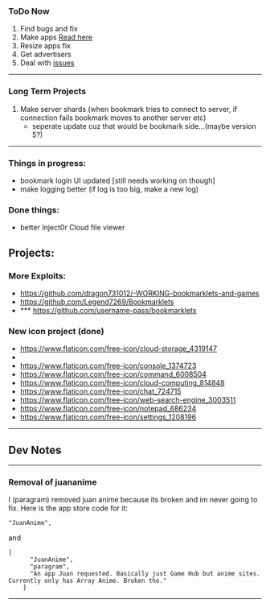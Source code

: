 
### ToDo Now
1. Find bugs and fix
2. Make apps [Read here](https://github.com/Paragramex/inject0r/wiki)
3. Resize apps fix
4. Get advertisers
5. Deal with [issues](https://github.com/Paragramex/inject0r/issues)

---

### Long Term Projects
1. Make server shards (when bookmark tries to connect to server, if connection fails bookmark moves to another server etc)
	- seperate update cuz that would be bookmark side...(maybe version 5?)

---

### Things in progress:
- bookmark login UI updated [still needs working on though\]
- make logging better (if log is too big, make a new log) 

### Done things: 

- better Inject0r Cloud file viewer


## Projects:

### More Exploits:
- https://github.com/dragon731012/-WORKING-bookmarklets-and-games
- https://github.com/Legend7269/Bookmarklets
- *** https://github.com/username-pass/bookmarklets


### New icon project (done)

- https://www.flaticon.com/free-icon/cloud-storage_4319147
- 
- https://www.flaticon.com/free-icon/console_1374723
- https://www.flaticon.com/free-icon/command_6008504
- https://www.flaticon.com/free-icon/cloud-computing_814848
- https://www.flaticon.com/free-icon/chat_724715
- https://www.flaticon.com/free-icon/web-search-engine_3003511
- https://www.flaticon.com/free-icon/notepad_686234
- https://www.flaticon.com/free-icon/settings_1208196



---

## Dev Notes

---

### Removal of juananime
I (paragram) removed juan anime because its broken and im never going to fix. Here is the app store code for it:
```
"JuanAnime",
```
and
```
[
      "JuanAnime",
      "paragram",
      "An app Juan requested. Basically just Game Hub but anime sites. Currently only has Array Anime. Broken tho."
    ]
```
---
